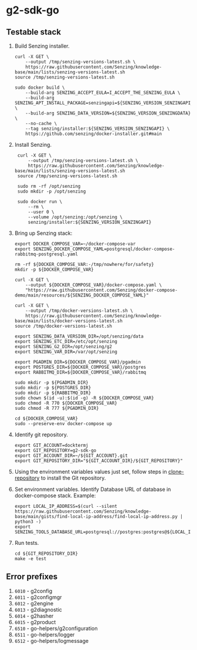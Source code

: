 # g2-sdk-go

## Testable stack

1. Build Senzing installer.

    ```console
    curl -X GET \
        --output /tmp/senzing-versions-latest.sh \
        https://raw.githubusercontent.com/Senzing/knowledge-base/main/lists/senzing-versions-latest.sh
    source /tmp/senzing-versions-latest.sh

    sudo docker build \
        --build-arg SENZING_ACCEPT_EULA=I_ACCEPT_THE_SENZING_EULA \
        --build-arg SENZING_APT_INSTALL_PACKAGE=senzingapi=${SENZING_VERSION_SENZINGAPI_BUILD} \
        --build-arg SENZING_DATA_VERSION=${SENZING_VERSION_SENZINGDATA} \
        --no-cache \
        --tag senzing/installer:${SENZING_VERSION_SENZINGAPI} \
        https://github.com/senzing/docker-installer.git#main
    ```

1. Install Senzing.

   ```console
    curl -X GET \
        --output /tmp/senzing-versions-latest.sh \
        https://raw.githubusercontent.com/Senzing/knowledge-base/main/lists/senzing-versions-latest.sh
    source /tmp/senzing-versions-latest.sh

    sudo rm -rf /opt/senzing
    sudo mkdir -p /opt/senzing

    sudo docker run \
        --rm \
        --user 0 \
        --volume /opt/senzing:/opt/senzing \
        senzing/installer:${SENZING_VERSION_SENZINGAPI}
   ```

1. Bring up Senzing stack:

    ```console
    export DOCKER_COMPOSE_VAR=~/docker-compose-var
    export SENZING_DOCKER_COMPOSE_YAML=postgresql/docker-compose-rabbitmq-postgresql.yaml

    rm -rf ${DOCKER_COMPOSE_VAR:-/tmp/nowhere/for/safety}
    mkdir -p ${DOCKER_COMPOSE_VAR}

    curl -X GET \
        --output ${DOCKER_COMPOSE_VAR}/docker-compose.yaml \
        "https://raw.githubusercontent.com/Senzing/docker-compose-demo/main/resources/${SENZING_DOCKER_COMPOSE_YAML}"

    curl -X GET \
        --output /tmp/docker-versions-latest.sh \
        https://raw.githubusercontent.com/Senzing/knowledge-base/main/lists/docker-versions-latest.sh
    source /tmp/docker-versions-latest.sh

    export SENZING_DATA_VERSION_DIR=/opt/senzing/data
    export SENZING_ETC_DIR=/etc/opt/senzing
    export SENZING_G2_DIR=/opt/senzing/g2
    export SENZING_VAR_DIR=/var/opt/senzing

    export PGADMIN_DIR=${DOCKER_COMPOSE_VAR}/pgadmin
    export POSTGRES_DIR=${DOCKER_COMPOSE_VAR}/postgres
    export RABBITMQ_DIR=${DOCKER_COMPOSE_VAR}/rabbitmq

    sudo mkdir -p ${PGADMIN_DIR}
    sudo mkdir -p ${POSTGRES_DIR}
    sudo mkdir -p ${RABBITMQ_DIR}
    sudo chown $(id -u):$(id -g) -R ${DOCKER_COMPOSE_VAR}
    sudo chmod -R 770 ${DOCKER_COMPOSE_VAR}
    sudo chmod -R 777 ${PGADMIN_DIR}

    cd ${DOCKER_COMPOSE_VAR}
    sudo --preserve-env docker-compose up
    ```

1. Identify git repository.

    ```console
    export GIT_ACCOUNT=docktermj
    export GIT_REPOSITORY=g2-sdk-go
    export GIT_ACCOUNT_DIR=~/${GIT_ACCOUNT}.git
    export GIT_REPOSITORY_DIR="${GIT_ACCOUNT_DIR}/${GIT_REPOSITORY}"
    ```

1. Using the environment variables values just set, follow steps in
   [clone-repository](https://github.com/Senzing/knowledge-base/blob/main/HOWTO/clone-repository.md) to install the Git repository.

1. Set environment variables.
   Identify Database URL of database in docker-compose stack.
   Example:

    ```console
    export LOCAL_IP_ADDRESS=$(curl --silent https://raw.githubusercontent.com/Senzing/knowledge-base/main/gists/find-local-ip-address/find-local-ip-address.py | python3 -)
    export SENZING_TOOLS_DATABASE_URL=postgresql://postgres:postgres@${LOCAL_IP_ADDRESS}:5432/G2
    ```

1. Run tests.

    ```console
    cd ${GIT_REPOSITORY_DIR}
    make -e test
    ```


## Error prefixes

1. `6010` - g2config
1. `6011` - g2configmgr
1. `6012` - g2engine
1. `6013` - g2diagnostic
1. `6014` - g2hasher
1. `6015` - g2product
1. `6510` - go-helpers/g2configuration
1. `6511` - go-helpers/logger
1. `6512` - go-helpers/logmessage
